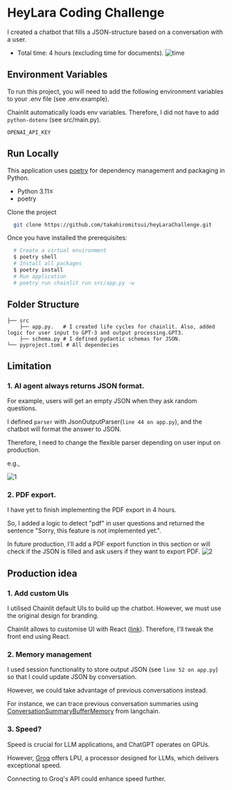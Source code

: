 
# HeyLara Coding Challenge
I created a chatbot that fills a JSON-structure based on a conversation with a user.

- Total time: 4 hours (excluding time for documents).
![time](https://github.com/takahiromitsui/heyLaraChallenge/assets/78789212/af19bd3f-c1d0-4120-aea1-f4520e54f5aa)




## Environment Variables

To run this project, you will need to add the following environment variables to your .env file (see .env.example).

Chainlit automatically loads env variables. Therefore, I did not have to add `python-dotenv` (see src/main.py).

`OPENAI_API_KEY`


## Run Locally
This application uses [poetry](https://python-poetry.org/docs/#installation) for dependency management and packaging in Python.

- Python 3.11≤
- poetry

Clone the project

```bash
  git clone https://github.com/takahiromitsui/heyLaraChallenge.git
```

Once you have installed the prerequisites:

```bash
  # Create a virtual environment
  $ poetry shell
  # Install all packages
  $ poetry install
  # Run application
  # poetry run chainlit run src/app.py -w
```


## Folder Structure

    ├── src                     
        ├── app.py.   # I created life cycles for chainlit. Also, added logic for user input to GPT-3 and output processing.GPT3.                
        ├── schema.py # I defined pydantic schemas for JSON.
    └── pyproject.toml # All dependecies




## Limitation

### 1. AI agent always returns JSON format.
For example, users will get an empty JSON when they ask random questions.

I defined `parser` with JsonOutputParser(`line 44 on app.py`), and the chatbot will format the answer to JSON.

Therefore, I need to change the flexible parser depending on user input on production.

e.g.,

![1](https://github.com/takahiromitsui/heyLaraChallenge/assets/78789212/9cb65e28-ec96-4370-aa62-70d827d87b76)

### 2. PDF export.
I have yet to finish implementing the PDF export in 4 hours.

So, I added a logic to detect "pdf" in user questions and returned the sentence "Sorry, this feature is not implemented yet.".

In future production, I'll add a PDF export function in this section or will check if the JSON is filled and ask users if they want to export PDF.
![2](https://github.com/takahiromitsui/heyLaraChallenge/assets/78789212/e3183e79-0f95-402b-882f-e983b1ecaede)

## Production idea
### 1. Add custom UIs
I utilised Chainlit default UIs to build up the chatbot. However, we must use the original design for branding.

Chainlit allows to customise UI with React ([link](https://docs.chainlit.io/customisation/react-frontend)). Therefore, I'll tweak the front end using React.
 
### 2. Memory management
I used session functionality to store output JSON (see `line 52 on app.py`) so that I could update JSON by conversation.

However, we could take advantage of previous conversations instead.

For instance, we can trace previous conversation summaries using [ConversationSummaryBufferMemory](https://python.langchain.com/docs/modules/memory/types/summary_buffer) from langchain.

### 3. Speed?
Speed is crucial for LLM applications, and ChatGPT operates on GPUs. 

However, [Groq](https://wow.groq.com/why-groq/) offers LPU, a processor designed for LLMs, which delivers exceptional speed. 

Connecting to Groq's API could enhance speed further.



